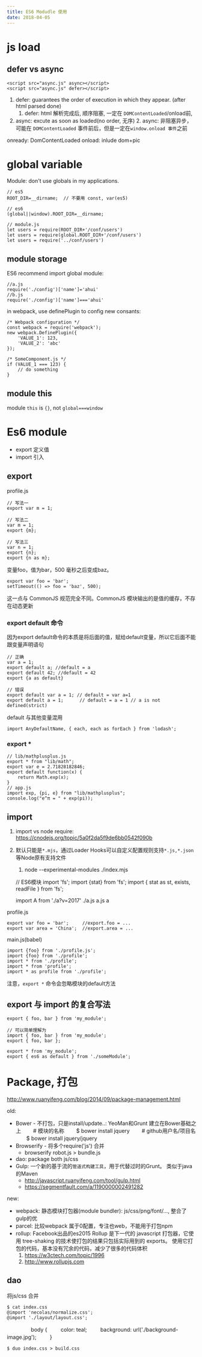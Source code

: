 ```yaml
---
title: ES6 Modudle 使用
date: 2018-04-05
---
```

# js load
## defer vs async

    <script src="async.js" async></script>
    <script src="async.js" defer></script>

1. defer: guarantees the order of execution in which they appear. (after html parsed done)
    1. defer: html 解析完成后, 顺序阻塞, 一定在 `DOMContentLoaded`/onload前, 
2. async: excute as soon as loaded(no order, 无序)
    2. async: 非阻塞异步，可能在 `DOMContentLoaded` 事件前后，但是一定在`window.onload 事件`之前

onready:  DomContentLoaded
onload: inlude dom+pic

# global variable
Module: don't use globals in my applications.

    // es5
    ROOT_DIR=__dirname;  // 不要用 const, var(es5)

    // es6
    (global||window).ROOT_DIR=__dirname;

    // module.js
    let users = require(ROOT_DIR+'/conf/users')
    let users = require(global.ROOT_DIR+'/conf/users')
    let users = require('../conf/users')

## module storage
ES6 recommend import global module:

    //a.js
    require('./config')['name']='ahui'
    //b.js
    require('./config')['name']==='ahui'

in webpack, use definePlugin to config new consants:

    /* Webpack configuration */
    const webpack = require('webpack');
    new webpack.DefinePlugin({
        'VALUE_1': 123,
        'VALUE_2': 'abc'
    });

    /* SomeComponent.js */
    if (VALUE_1 === 123) {
        // do something
    }

## module this
module `this` is `{}`, not `global===window`

# Es6 module
- export 定义值
- import 引入

## export
profile.js

    // 写法一
    export var m = 1;

    // 写法二
    var m = 1;
    export {m};

    // 写法三
    var n = 1;
    export {n};
    export {n as m};

变量foo，值为bar，500 毫秒之后变成baz。

    export var foo = 'bar';
    setTimeout(() => foo = 'baz', 500);

这一点与 CommonJS 规范完全不同。CommonJS 模块输出的是值的缓存，不存在动态更新

### export default 命令
因为export default命令的本质是将后面的值，赋给default变量，所以它后面不能跟变量声明语句

    // 正确
    var a = 1;
    export default a; //default = a
    export default 42; //default = 42
    export {a as default}

    // 错误
    export default var a = 1; // default = var a=1
    export default a = 1;      // default = a = 1 // a is not defined(strict)

default 与其他变量混用

    import AnyDefaultName, { each, each as forEach } from 'lodash';

### export *
    // lib/mathplusplus.js
    export * from "lib/math";
    export var e = 2.71828182846;
    export default function(x) {
        return Math.exp(x);
    }
    // app.js
    import exp, {pi, e} from "lib/mathplusplus";
    console.log("e^π = " + exp(pi));

## import 
1. import vs node require: https://cnodejs.org/topic/5a0f2da5f9de6bb0542f090b
2. 默认只能是`*.mjs`，通过Loader Hooks可以自定义配置规则支持`*.js,*.json`等Node原有支持文件
    1. node --experimental-modules ./index.mjs

    // ES6模块
    import 'fs';
    import {stat} from 'fs';
    import { stat as st, exists, readFile } from 'fs';

    import A from './a?v=2017'
        ./a.js
        a.js
        a

profile.js

    export var foo = 'bar';     //export.foo = ...
    export var area = 'China';  //export.area = ...

main.js(babel)

    import {foo} from './profile.js';
    import {foo} from './profile';
    import * from './profile';
    import * from 'profile';
    import * as profile from './profile';

注意，`export *` 命令会忽略模块的default方法


## export 与 import 的复合写法 

    export { foo, bar } from 'my_module';

    // 可以简单理解为
    import { foo, bar } from 'my_module';
    export { foo, bar };

    export * from 'my_module';
    export { es6 as default } from './someModule';

# Package, 打包
http://www.ruanyifeng.com/blog/2014/09/package-management.html

old:
- Bower - 不打包，只是install/update..: YeoMan和Grunt 建立在Bower基础之上
    　　# 模块的名称
    　　$ bower install jquery
    　　# github用户名/项目名
    　　$ bower install jquery/jquery
- Browserify - 将多个require('js') 合并
    - browserify robot.js > bundle.js
- dao: package both js/css
- Gulp: 一个新的基于流的`管道式构建工具`，用于代替过时的Grunt。 类似于java 的Maven
    - http://javascript.ruanyifeng.com/tool/gulp.html
    - https://segmentfault.com/a/1190000002491282

new:
- webpack: 静态模块打包器(module bundler): js/css/png/font/..., 整合了gulp的优
- parcel: 比较webpack 属于0配置，专注也web，不能用于打包npm
- rollup: Facebook出品的es2015 Rollup 是下一代的 javascript 打包器，它使用 tree-shaking 的技术使打包的结果只包括实际用到的 exports。 使用它打包的代码，基本没有冗余的代码，减少了很多的代码体积
    1. https://w3ctech.com/topic/1996
    2. http://www.rollupjs.com

## dao
将js/css 合并

    $ cat index.css
    @import 'necolas/normalize.css';
    @import './layout/layout.css';
　　
　　 body {
　　  color: teal;
　　  background: url('./background-image.jpg');
　　 }
    
    $ duo index.css > build.css
